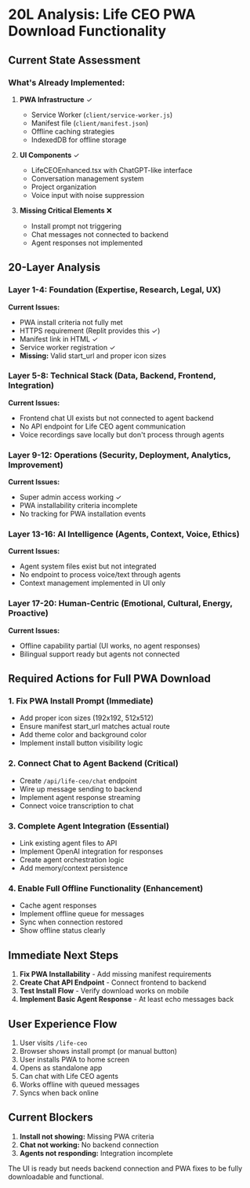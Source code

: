 # 20L Analysis: Life CEO PWA Download Functionality

## Current State Assessment

### What's Already Implemented:
1. **PWA Infrastructure** ✓
   - Service Worker (`client/service-worker.js`)
   - Manifest file (`client/manifest.json`)
   - Offline caching strategies
   - IndexedDB for offline storage

2. **UI Components** ✓
   - LifeCEOEnhanced.tsx with ChatGPT-like interface
   - Conversation management system
   - Project organization
   - Voice input with noise suppression

3. **Missing Critical Elements** ❌
   - Install prompt not triggering
   - Chat messages not connected to backend
   - Agent responses not implemented

## 20-Layer Analysis

### Layer 1-4: Foundation (Expertise, Research, Legal, UX)
**Current Issues:**
- PWA install criteria not fully met
- HTTPS requirement (Replit provides this ✓)
- Manifest link in HTML ✓
- Service worker registration ✓
- **Missing:** Valid start_url and proper icon sizes

### Layer 5-8: Technical Stack (Data, Backend, Frontend, Integration)
**Current Issues:**
- Frontend chat UI exists but not connected to agent backend
- No API endpoint for Life CEO agent communication
- Voice recordings save locally but don't process through agents

### Layer 9-12: Operations (Security, Deployment, Analytics, Improvement)
**Current Issues:**
- Super admin access working ✓
- PWA installability criteria incomplete
- No tracking for PWA installation events

### Layer 13-16: AI Intelligence (Agents, Context, Voice, Ethics)
**Current Issues:**
- Agent system files exist but not integrated
- No endpoint to process voice/text through agents
- Context management implemented in UI only

### Layer 17-20: Human-Centric (Emotional, Cultural, Energy, Proactive)
**Current Issues:**
- Offline capability partial (UI works, no agent responses)
- Bilingual support ready but agents not connected

## Required Actions for Full PWA Download

### 1. Fix PWA Install Prompt (Immediate)
- Add proper icon sizes (192x192, 512x512)
- Ensure manifest start_url matches actual route
- Add theme color and background color
- Implement install button visibility logic

### 2. Connect Chat to Agent Backend (Critical)
- Create `/api/life-ceo/chat` endpoint
- Wire up message sending to backend
- Implement agent response streaming
- Connect voice transcription to chat

### 3. Complete Agent Integration (Essential)
- Link existing agent files to API
- Implement OpenAI integration for responses
- Create agent orchestration logic
- Add memory/context persistence

### 4. Enable Full Offline Functionality (Enhancement)
- Cache agent responses
- Implement offline queue for messages
- Sync when connection restored
- Show offline status clearly

## Immediate Next Steps

1. **Fix PWA Installability** - Add missing manifest requirements
2. **Create Chat API Endpoint** - Connect frontend to backend
3. **Test Install Flow** - Verify download works on mobile
4. **Implement Basic Agent Response** - At least echo messages back

## User Experience Flow

1. User visits `/life-ceo`
2. Browser shows install prompt (or manual button)
3. User installs PWA to home screen
4. Opens as standalone app
5. Can chat with Life CEO agents
6. Works offline with queued messages
7. Syncs when back online

## Current Blockers

1. **Install not showing:** Missing PWA criteria
2. **Chat not working:** No backend connection
3. **Agents not responding:** Integration incomplete

The UI is ready but needs backend connection and PWA fixes to be fully downloadable and functional.